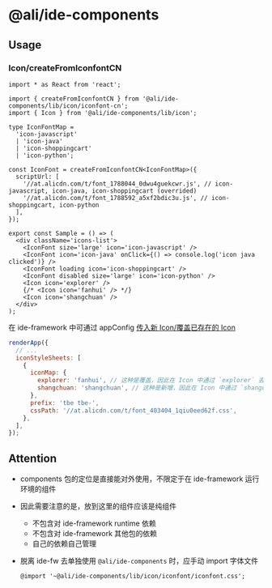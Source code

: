 # @ali/ide-components

## Usage

### Icon/createFromIconfontCN
```tsx
import * as React from 'react';

import { createFromIconfontCN } from '@ali/ide-components/lib/icon/iconfont-cn';
import { Icon } from '@ali/ide-components/lib/icon';

type IconFontMap =
  'icon-javascript'
  | 'icon-java'
  | 'icon-shoppingcart'
  | 'icon-python';

const IconFont = createFromIconfontCN<IconFontMap>({
  scriptUrl: [
    '//at.alicdn.com/t/font_1788044_0dwu4guekcwr.js', // icon-javascript, icon-java, icon-shoppingcart (overrided)
    '//at.alicdn.com/t/font_1788592_a5xf2bdic3u.js', // icon-shoppingcart, icon-python
  ],
});

export const Sample = () => (
  <div className='icons-list'>
    <IconFont size='large' icon='icon-javascript' />
    <IconFont icon='icon-java' onClick={() => console.log('icon java clicked')} />
    <IconFont loading icon='icon-shoppingcart' />
    <IconFont disabled size='large' icon='icon-python' />
    <Icon icon='explorer' />
    {/* <Icon icon='fanhui' /> */}
    <Icon icon='shangchuan' />
  </div>
);
```

在 ide-framework 中可通过 appConfig [传入新 Icon/覆盖已存在的 Icon](https://yuque.antfin-inc.com/ide-framework/lsxfi3/mddcy3#m727J)
```js
renderApp({
  // ...
  iconStyleSheets: [
    {
      iconMap: {
        explorer: 'fanhui', // 这种是覆盖，因此在 Icon 中通过 `explorer` 去取
        shangchuan: 'shangchuan', // 这种是新增，因此在 Icon 中通过 `shangchuan` 去取
      },
      prefix: 'tbe tbe-',
      cssPath: '//at.alicdn.com/t/font_403404_1qiu0eed62f.css',
    },
  ],
});
```

## Attention
* components 包的定位是直接能对外使用，不限定于在 ide-framework 运行环境的组件
* 因此需要注意的是，放到这里的组件应该是纯组件
  * 不包含对 ide-framework runtime 依赖
  * 不包含对 ide-framework 其他包的依赖
  * 自己的依赖自己管理
* 脱离 ide-fw 去单独使用 `@ali/ide-components` 时，应手动 import 字体文件

  ```less
  @import '~@ali/ide-components/lib/icon/iconfont/iconfont.css';
  ```
